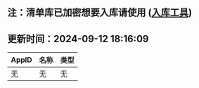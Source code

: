 ## 注：清单库已加密想要入库请使用 ([入库工具](https://github.com/BlankTMing/ManifestAutoUpdate/releases))

## 更新时间：2024-09-12 18:16:09
| AppID | 名称 | 类型  |
| :-------------------- | :----------------------------- | :----------- |
| 无 | 无 | 无 |
